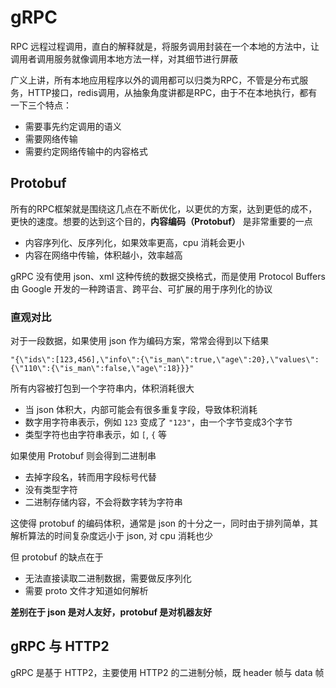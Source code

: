 # gRPC

RPC 远程过程调用，直白的解释就是，将服务调用封装在一个本地的方法中，让调用者调用服务就像调用本地方法一样，对其细节进行屏蔽

广义上讲，所有本地应用程序以外的调用都可以归类为RPC，不管是分布式服务，HTTP接口，redis调用，从抽象角度讲都是RPC，由于不在本地执行，都有一下三个特点：

+ 需要事先约定调用的语义
+ 需要网络传输
+ 需要约定网络传输中的内容格式

## Protobuf

所有的RPC框架就是围绕这几点在不断优化，以更优的方案，达到更低的成不，更快的速度。想要的达到这个目的，**内容编码（Protobuf）** 是非常重要的一点

+ 内容序列化、反序列化，如果效率更高，cpu 消耗会更小
+ 内容在网络中传输，体积越小，效率越高

gRPC 没有使用 json、xml 这种传统的数据交换格式，而是使用 Protocol Buffers 由 Google 开发的一种跨语言、跨平台、可扩展的用于序列化的协议

### 直观对比

对于一段数据，如果使用 json 作为编码方案，常常会得到以下结果

```
"{\"ids\":[123,456],\"info\":{\"is_man\":true,\"age\":20},\"values\":{\"110\":{\"is_man\":false,\"age\":18}}}"
```

所有内容被打包到一个字符串内，体积消耗很大

+ 当 json 体积大，内部可能会有很多重复字段，导致体积消耗
+ 数字用字符串表示，例如 `123` 变成了 `"123"`，由一个字节变成3个字节
+ 类型字符也由字符串表示，如 `[`, `{` 等

如果使用 Protobuf 则会得到二进制串

+ 去掉字段名，转而用字段标号代替
+ 没有类型字符
+ 二进制存储内容，不会将数字转为字符串

这使得 protobuf 的编码体积，通常是 json 的十分之一，同时由于排列简单，其解析算法的时间复杂度远小于 json, 对 cpu 消耗也少

但 protobuf 的缺点在于

+ 无法直接读取二进制数据，需要做反序列化
+ 需要 proto 文件才知道如何解析

**差别在于 json 是对人友好，protobuf 是对机器友好**

## gRPC 与 HTTP2

gRPC 是基于 HTTP2，主要使用 HTTP2 的二进制分帧，既 header 帧与 data 帧




